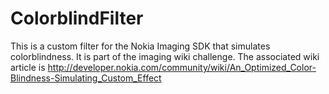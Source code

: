 ColorblindFilter
================
This is a custom filter for the Nokia Imaging SDK that simulates colorblindness. It is part of the imaging wiki challenge. The associated wiki article is http://developer.nokia.com/community/wiki/An_Optimized_Color-Blindness-Simulating_Custom_Effect
